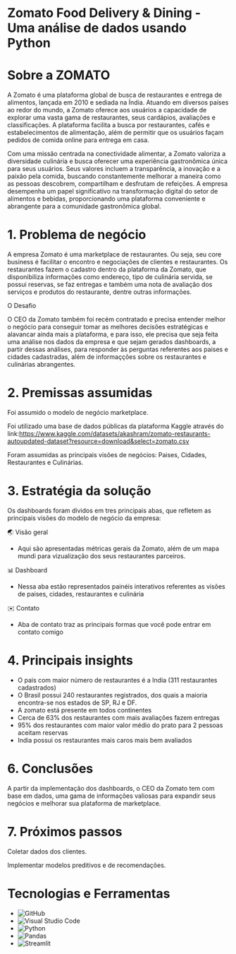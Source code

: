 # Zomato Food Delivery & Dining  - Uma análise de dados usando Python

# Sobre a ZOMATO
A Zomato é uma plataforma global de busca de restaurantes e entrega de alimentos, lançada em 2010 e sediada na Índia. Atuando em diversos países ao redor do mundo, a Zomato oferece aos usuários a capacidade de explorar uma vasta gama de restaurantes, seus cardápios, avaliações e classificações. A plataforma facilita a busca por restaurantes, cafés e estabelecimentos de alimentação, além de permitir que os usuários façam pedidos de comida online para entrega em casa. 

Com uma missão centrada na conectividade alimentar, a Zomato valoriza a diversidade culinária e busca oferecer uma experiência gastronômica única para seus usuários. Seus valores incluem a transparência, a inovação e a paixão pela comida, buscando constantemente melhorar a maneira como as pessoas descobrem, compartilham e desfrutam de refeições. A empresa desempenha um papel significativo na transformação digital do setor de alimentos e bebidas, proporcionando uma plataforma conveniente e abrangente para a comunidade gastronômica global.

# 1. Problema de negócio

A empresa Zomato é uma marketplace de restaurantes. Ou seja, seu core business é facilitar o encontro e negociações de clientes e restaurantes. Os restaurantes fazem o cadastro dentro da plataforma da Zomato, que disponibiliza informações como endereço, tipo de culinária servida, se possui reservas, se faz entregas e também uma nota de avaliação dos serviços e produtos do restaurante, dentre outras informações.

O Desafio

O CEO da Zomato também foi recém contratado e precisa entender melhor o negócio para conseguir tomar as melhores decisões estratégicas e alavancar ainda mais a
plataforma, e para isso, ele precisa que seja feita uma análise nos dados da empresa e que sejam gerados dashboards, a partir dessas análises, para responder às perguntas referentes aos paises e cidades cadastradas, além de informaçções sobre os restaurantes e culinárias abrangentes.


# 2. Premissas assumidas 

Foi assumido o modelo de negócio marketplace.

Foi utilizado uma base de dados públicas da plataforma Kaggle através do link:https://www.kaggle.com/datasets/akashram/zomato-restaurants-autoupdated-dataset?resource=download&select=zomato.csv

Foram assumidas as principais visões de negócios: Paises, Cidades, Restaurantes e Culinárias.

# 3. Estratégia da solução

Os dashboards foram dividos em tres principais abas, que refletem as principais visões do modelo de negócio da empresa:

🌏 Visão geral
- Aqui são apresentadas métricas gerais da Zomato, além de um mapa mundi para vizualização dos seus restaurantes parceiros.

📊 Dashboard
- Nessa aba estão representados painéis interativos referentes as visões de paises, cidades, restaurantes e culinária

✉️ Contato 
- Aba de contato traz as principais formas que você pode entrar em contato comigo

# 4. Principais insights

- O pais com maior número de restaurantes é a India (311 restaurantes cadastrados)
- O Brasil possui 240 restaurantes registrados, dos quais a maioria encontra-se nos estados de SP, RJ e DF.
- A zomato está presente em todos continentes
- Cerca de 63% dos restaurantes com mais avaliações fazem entregas
- 95% dos restaurantes com maior valor médio do prato para 2 pessoas aceitam reservas
- India possui os restaurantes mais caros mais bem avaliados

# 6. Conclusões
A partir da implementação dos dashboards, o CEO da Zomato tem com base em dados, uma gama de informações valiosas para expandir seus negócios e melhorar sua plataforma de marketplace.

# 7. Próximos passos
Coletar dados dos clientes.

Implementar modelos preditivos e de recomendações.

# Tecnologias e Ferramentas

- ![GitHub](https://img.shields.io/badge/GitHub-181717?style=for-the-badge&logo=github&logoColor=white)
- ![Visual Studio Code](https://img.shields.io/badge/Visual%20Studio%20Code-007ACC?style=for-the-badge&logo=visual-studio-code&logoColor=white)
- ![Python](https://img.shields.io/badge/Python-3776AB?style=for-the-badge&logo=python&logoColor=white)
- ![Pandas](https://img.shields.io/badge/Pandas-150458?style=for-the-badge&logo=pandas&logoColor=white)
- ![Streamlit](https://img.shields.io/badge/Streamlit-FF4B4B?style=for-the-badge&logo=streamlit&logoColor=white)

